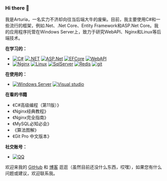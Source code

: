 ### Hi there 👋

<!--
**Altholia/Altholia** is a ✨ _special_ ✨ repository because its `README.md` (this file) appears on your GitHub profile.

Here are some ideas to get you started:

- 🔭 I’m currently working on ...
- 🌱 I’m currently learning ...
- 👯 I’m looking to collaborate on ...
- 🤔 I’m looking for help with ...
- 💬 Ask me about ...
- 📫 How to reach me: ...
- 😄 Pronouns: ...
- ⚡ Fun fact: ...
-->

我是Arturia，一名实力不济却向往当后端大牛的废柴。目前，我主要使用C#和一些流行的框架，例如.Net、.Net Core、Entity Framework和ASP.Net Core。我的应用程序托管在Windows Server上，致力于研究WebAPI、Nginx和Linux等后端技术。

**在学习的：**

- [![C#](https://img.shields.io/badge/-C%23-239120?logo=c-sharp&style=flat)](https://learn.microsoft.com/en-us/dotnet/csharp/) [![.NET](https://img.shields.io/badge/.NET-5C2D91?style=flat&logo=dotnet)](https://learn.microsoft.com/zh-cn/dotnet/) [![ASP.Net](https://img.shields.io/badge/ASP.Net-5C2D91?style=flat&logo=asp-net)](https://learn.microsoft.com/zh-cn/aspnet/core/?view=aspnetcore-7.0) [![EFCore](https://img.shields.io/badge/EFCore-purple?style=flat$log=ef)](https://learn.microsoft.com/zh-cn/ef/) [![WebAPI](https://img.shields.io/badge/WebAPI-purple?style=flat&logo=WebAPI)](https://learn.microsoft.com/zh-cn/aspnet/webapi/) 
- [![Nginx](https://img.shields.io/badge/Nginx-green?style=flat&logo=Nginx)](https://www.nginx.com/)  [![Linux](https://img.shields.io/badge/Linux-black?style=flat&logo=Linux)](https://www.linux.org/)  [![SqlServer](https://img.shields.io/badge/SqlServer-blue?style=flat&logo=sqlserver)](https://learn.microsoft.com/zh-cn/sql/?view=sql-server-ver16) [![Redis](https://img.shields.io/badge/Redis-red?style=flat&logo=Redis)](https://redis.com/blog/database-trigger-features/?utm_source=google&utm_medium=cpc&utm_term=redis%20as%20database&utm_campaign=redis360-tofu-audiences-us-19088096546&utm_content=database-trigger-features&gclid=CjwKCAjwjMiiBhA4EiwAZe6jQ80Rlt6frVCW4kYlMhLvzodagRtfMj5kQCfXkRABdJ1eDDL2ZyXyORoCfskQAvD_BwE) [![git](https://img.shields.io/badge/git-red?style=flat&logo=git)](https://git-scm.com/)

**在使用的：**

- [![Windows Server](https://img.shields.io/badge/WindowsServer-blue?style=flat&logo=windows)](https://www.microsoft.com/en-us/windows-server) [![Visual studio](https://img.shields.io/badge/VisualStudio-purple?style=flat&logo=visualstudio)](https://visualstudio.microsoft.com/zh-hans/)

**在看的书籍**
- 《C#高级编程（第11版）》
- 《Nginx经典教程》
- 《Nginx完全指南》
- 《MySQL必知必会》
- 《算法图解》
- 《Git Pro 中文版本》

**社交账号：**
- [![QQ](https://img.shields.io/badge/QQ-1850181035-lightgrey?style=flat-square&logo=Tencent%20QQ&logoColor=white&labelColor=EB1923)]()

欢迎来我的 [GitHub](https://github.com/Altholia) 和 [博客](https://arturia.cn) 逛逛（虽然目前还没什么东西，哎嘿），如果您有什么问题或建议，欢迎联系我。

